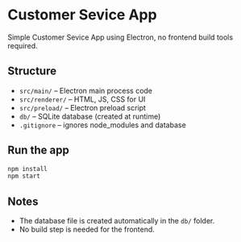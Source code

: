 # Customer Sevice App

Simple Customer Sevice App using Electron, no frontend build tools required.

## Structure

- `src/main/` – Electron main process code
- `src/renderer/` – HTML, JS, CSS for UI
- `src/preload/` – Electron preload script
- `db/` – SQLite database (created at runtime)
- `.gitignore` – ignores node_modules and database

## Run the app

```sh
npm install
npm start
```

## Notes

- The database file is created automatically in the `db/` folder.
- No build step is needed for the frontend.